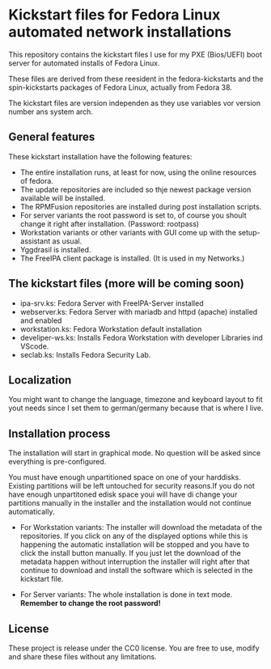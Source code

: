# Kickstart files for Fedora Linux automated network installations  

This repository contains the kickstart files I use for my PXE (Bios/UEFI) boot server for automated installs of Fedora Linux.  

These files are derived from these reesident in the fedora-kickstarts and the spin-kickstarts packages of Fedora Linux, actually from Fedora 38.  

The kickstart files are version independen as they use variables vor version number ans system arch.

## General features

These kickstart installation have the following features:  

- The entire installation runs, at least for now, using the online resources of fedora.
- The update repositories are included so thje newest package version available will be installed.
- The RPMFusion repositories are installed during post installation scripts.
- For server variants the root password is set to, of course you shoult change it right after installation. (Password: rootpass)
- Workstation variants or other variants with GUI come up with the setup-assistant as usual.
- Yggdrasil is installed.
- The FreeIPA client package is installed. (It is used in my Networks.)

## The kickstart files (more will be coming soon)

- ipa-srv.ks: Fedora Server with FreeIPA-Server installed
- webserver.ks: Fedora Server with mariadb and httpd (apache) installed and enabled
- workstation.ks: Fedora Workstation default installation
- develiper-ws.ks: Installs Fedora Workstation with developer Libraries ind VScode.
- seclab.ks: Installs Fedora Security Lab.

## Localization

You might want to change the language, timezone and keyboard layout  to fit yout needs since I set them to german/germany because that is where I live.

## Installation process

The installation will start in graphical mode. No question will be asked since everything is pre-configured.  

You must have enough unpartitioned space on one of your harddisks. Existing partitions will be left untouched for security reasons.If you do not have enough unpartitoned edisk space youi will have di change your partitions manually in the installer and the installation would not continue automatically.  

- For Workstation variants: The installer will download the metadata of the repositories. If you click on any of the displayed options while this is happening the automatic installation will be stopped and you have to click the install button manually. If you just let the download of the metadata happen without interruption the installer will right after that continue to download and install the software which is selected in the kickstart file.

- For Server variants: The whole installation is done in text mode. **Remember to change the root password!**

## License

These project is release under the CC0 license. You are free to use, modify and share these files without any limitations.
